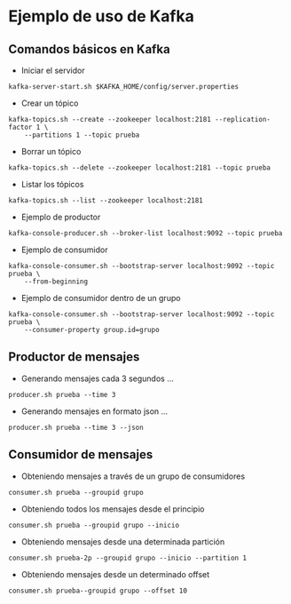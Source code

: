 # Ejemplo de uso de Kafka

## Comandos básicos en Kafka

- Iniciar el servidor

``` 
kafka-server-start.sh $KAFKA_HOME/config/server.properties
```

- Crear un tópico

```
kafka-topics.sh --create --zookeeper localhost:2181 --replication-factor 1 \
    --partitions 1 --topic prueba
```

- Borrar un tópico

```
kafka-topics.sh --delete --zookeeper localhost:2181 --topic prueba
```

- Listar los tópicos

```
kafka-topics.sh --list --zookeeper localhost:2181
```

- Ejemplo de productor

```
kafka-console-producer.sh --broker-list localhost:9092 --topic prueba
```

- Ejemplo de consumidor

```
kafka-console-consumer.sh --bootstrap-server localhost:9092 --topic prueba \
    --from-beginning
```


- Ejemplo de consumidor dentro de un grupo

```
kafka-console-consumer.sh --bootstrap-server localhost:9092 --topic prueba \
    --consumer-property group.id=grupo
```


## Productor de mensajes

- Generando mensajes cada 3 segundos ...

```
producer.sh prueba --time 3
```

- Generando mensajes en formato json ...

```
producer.sh prueba --time 3 --json
```

## Consumidor de mensajes

- Obteniendo mensajes a través de un grupo de consumidores

```
consumer.sh prueba --groupid grupo
```

- Obteniendo todos los mensajes desde el principio

```
consumer.sh prueba --groupid grupo --inicio
```

- Obteniendo mensajes desde una determinada partición

```
consumer.sh prueba-2p --groupid grupo --inicio --partition 1
```

- Obteniendo mensajes desde un determinado offset

```
consumer.sh prueba--groupid grupo --offset 10
```
